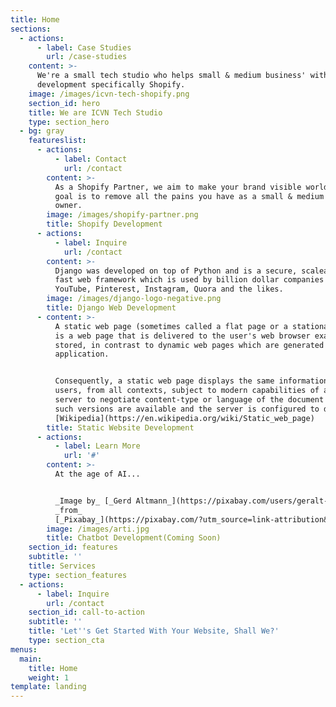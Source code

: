 ```yaml
---
title: Home
sections:
  - actions:
      - label: Case Studies
        url: /case-studies
    content: >-
      We're a small tech studio who helps small & medium business' with website
      development specifically Shopify.
    image: /images/icvn-tech-shopify.png
    section_id: hero
    title: We are ICVN Tech Studio
    type: section_hero
  - bg: gray
    featureslist:
      - actions:
          - label: Contact
            url: /contact
        content: >-
          As a Shopify Partner, we aim to make your brand visible worldwide. Our
          goal is to remove all the pains you have as a small & medium business
          owner.
        image: /images/shopify-partner.png
        title: Shopify Development
      - actions:
          - label: Inquire
            url: /contact
        content: >-
          Django was developed on top of Python and is a secure, scaleable and
          fast web framework which is used by billion dollar companies such as
          YouTube, Pinterest, Instagram, Quora and the likes.
        image: /images/django-logo-negative.png
        title: Django Web Development
      - content: >-
          A static web page (sometimes called a flat page or a stationary page)
          is a web page that is delivered to the user's web browser exactly as
          stored, in contrast to dynamic web pages which are generated by a web
          application.


          Consequently, a static web page displays the same information for all
          users, from all contexts, subject to modern capabilities of a web
          server to negotiate content-type or language of the document where
          such versions are available and the server is configured to do so. -
          [Wikipedia](https://en.wikipedia.org/wiki/Static_web_page)
        title: Static Website Development
      - actions:
          - label: Learn More
            url: '#'
        content: >-
          At the age of AI...


          _Image by_ [_Gerd Altmann_](https://pixabay.com/users/geralt-9301/)
          _from_
          [_Pixabay_](https://pixabay.com/?utm_source=link-attribution&amp;utm_medium=referral&amp;utm_campaign=image&amp;utm_content=4389372)__
        image: /images/arti.jpg
        title: Chatbot Development(Coming Soon)
    section_id: features
    subtitle: ''
    title: Services
    type: section_features
  - actions:
      - label: Inquire
        url: /contact
    section_id: call-to-action
    subtitle: ''
    title: 'Let''s Get Started With Your Website, Shall We?'
    type: section_cta
menus:
  main:
    title: Home
    weight: 1
template: landing
---
```


